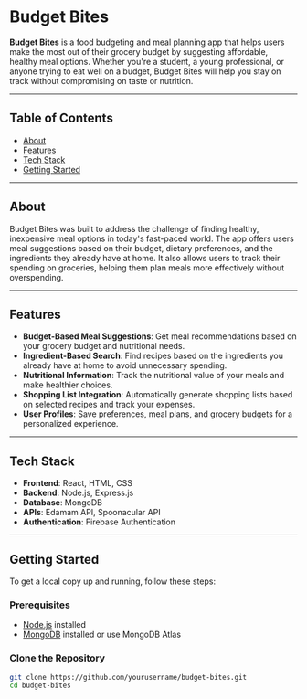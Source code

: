# Budget Bites

**Budget Bites** is a food budgeting and meal planning app that helps users make the most out of their grocery budget by suggesting affordable, healthy meal options. Whether you're a student, a young professional, or anyone trying to eat well on a budget, Budget Bites will help you stay on track without compromising on taste or nutrition.

---

## Table of Contents

- [About](#about)
- [Features](#features)
- [Tech Stack](#tech-stack)
- [Getting Started](#getting-started)

---

## About

Budget Bites was built to address the challenge of finding healthy, inexpensive meal options in today's fast-paced world. The app offers users meal suggestions based on their budget, dietary preferences, and the ingredients they already have at home. It also allows users to track their spending on groceries, helping them plan meals more effectively without overspending.

---

## Features

- **Budget-Based Meal Suggestions**: Get meal recommendations based on your grocery budget and nutritional needs.
- **Ingredient-Based Search**: Find recipes based on the ingredients you already have at home to avoid unnecessary spending.
- **Nutritional Information**: Track the nutritional value of your meals and make healthier choices.
- **Shopping List Integration**: Automatically generate shopping lists based on selected recipes and track your expenses.
- **User Profiles**: Save preferences, meal plans, and grocery budgets for a personalized experience.

---

## Tech Stack

- **Frontend**: React, HTML, CSS
- **Backend**: Node.js, Express.js
- **Database**: MongoDB
- **APIs**: Edamam API, Spoonacular API
- **Authentication**: Firebase Authentication

---

## Getting Started

To get a local copy up and running, follow these steps:

### Prerequisites

- [Node.js](https://nodejs.org/) installed
- [MongoDB](https://www.mongodb.com/) installed or use MongoDB Atlas

### Clone the Repository

```bash
git clone https://github.com/yourusername/budget-bites.git
cd budget-bites
